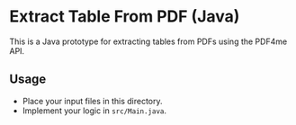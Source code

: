 # Extract Table From PDF (Java)

This is a Java prototype for extracting tables from PDFs using the PDF4me API.

## Usage
- Place your input files in this directory.
- Implement your logic in `src/Main.java`. 